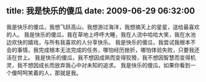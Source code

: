 title: 我是快乐的傻瓜
date: 2009-06-29 06:32:00
---

我是快乐的傻瓜，我想飞跃高山，我想游过海洋，我想摘天上的星星，送给最喜欢的人。
我是快乐的傻瓜，我在草地上呼呼大睡，我在人流中哈哈大笑，我在水池边欢快的嬉戏，与所有我喜欢的人分享快乐。
我是快乐的傻瓜，我尝试我根本不会的事情，我完成根本无法完成的任务，哪怕经历挫折，哪怕体验失败，只要我还活在世上。
我是快乐的傻瓜，我不想因成熟而变得狡猾，我不想因智慧而变得机灵，我不想因成长而放弃我心中对未知的追求。
我是快乐的傻瓜，如果你看到一个傻呵呵笑着的人，那就是我。
